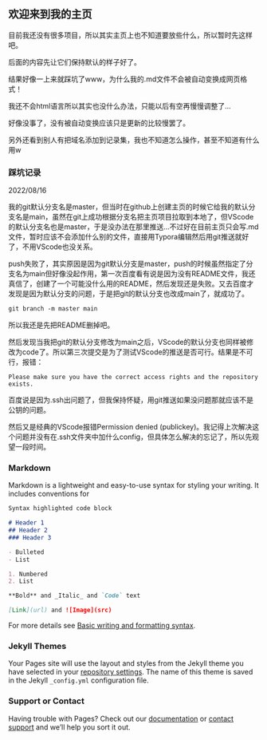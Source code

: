 ## 欢迎来到我的主页

目前我还没有很多项目，所以其实主页上也不知道要放些什么，所以暂时先这样吧。

后面的内容先让它们保持默认的样子好了。

结果好像一上来就踩坑了www，为什么我的.md文件不会被自动变换成网页格式！

我还不会html语言所以其实也没什么办法，只能以后有空再慢慢调整了...

好像没事了，没有被自动变换应该只是更新的比较慢罢了。

另外还看到别人有把域名添加到记录集，我也不知道怎么操作，甚至不知道有什么用w

### 踩坑记录

2022/08/16

我的git默认分支名是master，但当时在github上创建主页的时候它给我的默认分支名是main，虽然在git上成功根据分支名把主页项目拉取到本地了，但VScode的默认分支名也是master，于是没办法在那里推送...不过好在目前主页只会写.md文件，暂时应该不会添加什么别的文件，直接用Typora编辑然后用git推送就好了，不用VScode也没关系。

push失败了，其实原因是因为git默认分支是master，push的时候虽然指定了分支名为main但好像没起作用，第一次百度看有说是因为没有README文件，我还真信了，创建了一个可能没什么用的README，然后发现还是失败。又去百度才发现是因为默认分支的问题，于是把git的默认分支也改成main了，就成功了。

```markdown
git branch -m master main
```

所以我还是先把README删掉吧。

然后发现当我把git的默认分支修改为main之后，VScode的默认分支也同样被修改为code了。所以第三次提交是为了测试VScode的推送是否可行。结果是不可行，报错：

```
Please make sure you have the correct access rights and the repository exists.
```

百度说是因为.ssh出问题了，但我保持怀疑，用git推送如果没问题那就应该不是公钥的问题。

然后又是经典的VScode报错Permission denied (publickey)。我记得上次解决这个问题并没有在.ssh文件夹中加什么config，但具体怎么解决的忘记了，所以先观望一段时间。

### Markdown

Markdown is a lightweight and easy-to-use syntax for styling your writing. It includes conventions for

```markdown
Syntax highlighted code block

# Header 1
## Header 2
### Header 3

- Bulleted
- List

1. Numbered
2. List

**Bold** and _Italic_ and `Code` text

[Link](url) and ![Image](src)
```

For more details see [Basic writing and formatting syntax](https://docs.github.com/en/github/writing-on-github/getting-started-with-writing-and-formatting-on-github/basic-writing-and-formatting-syntax).

### Jekyll Themes

Your Pages site will use the layout and styles from the Jekyll theme you have selected in your [repository settings](https://github.com/PinkTheDemon/PinkTheDemon.github.io/settings/pages). The name of this theme is saved in the Jekyll `_config.yml` configuration file.

### Support or Contact

Having trouble with Pages? Check out our [documentation](https://docs.github.com/categories/github-pages-basics/) or [contact support](https://support.github.com/contact) and we’ll help you sort it out.
